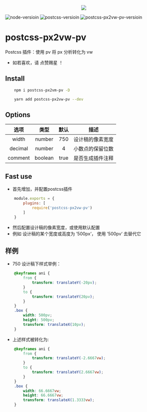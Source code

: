 <div style="text-align: center;">
    <img src="http://geekgan.top/static/img/pv.png">
</div>

![node-versioin](https://img.shields.io/badge/node-v10+-blue)
![postcss-versioin](https://img.shields.io/badge/postcss-v7.0-blue)
![postcss-px2vw-pv-versioin](https://img.shields.io/badge/postcss--px2vw--pv-v1.1-blue)

# postcss-px2vw-pv

Postcss 插件：使用 pv 将 px 分析转化为 vw

* 如若喜欢，请 点赞赐星 ！

## Install

```bash
    npm i postcss-px2vm-pv -D
```

```bash
    yarn add postcss-px2vw-pv --dev
```

## Options

| 选项 | 类型 | 默认 | 描述 |
|:---:|:---:|:---:|:---:|
| width | number | 750 | 设计稿的像素宽度 |
| decimal | number | 4 | 小数点的保留位数 |
| comment | boolean | true | 是否生成插件注释 |

## Fast use

* 首先增加，并配置postcss插件

```js
    module.exports = {
        plugins: [
            require('postcss-px2vw-pv')
        ]
    }
```

* 然后配置设计稿的像素宽度，或使用默认配置
* 例如 设计稿的某个宽度或高度为 ’500px‘， 使用 ’500pv‘ 去替代它

## 样例

* 750 设计稿下样式举例：

```css
    @keyframes ani {
        from {
            transform: translateY(-20pv);
        }
        to {
            transform: translateY(20pv);
        }
    }
    .box {
        width: 500pv;
        height: 500pv;
        transform: translateX(10pv);
    }
```

* 上述样式被转化为:

```css
    @keyframes ani {
        from {
            transform: translateY(-2.6667vw);
        }
        to {
            transform: translateY(2.6667vw);
        }
    }
    .box {
        width: 66.6667vw;
        height: 66.6667vw;
        transform: translateX(1.3333vw);
    }
```
